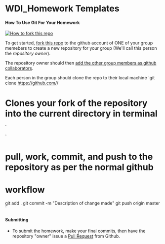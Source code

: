 WDI_Homework Templates
=================

#### How To Use Git For Your Homework
[![How to fork this
repo](https://github-images.s3.amazonaws.com/help/Bootcamp-Fork.png)](../fork)

To get started, [fork this repo](../fork) to the github account of ONE of your group
memebers to create a new repository for your group (We'll call this person the
*repository owner*). 


The repository owner should then [add the other group members as
github collaborators](https://help.github.com/articles/how-do-i-add-a-collaborator). 

Each person in the group should clone the repo to their local machine
`git clone https://github.com/<USERNAME>/<Name Of Homework Assignment>
# Clones your fork of the repository into the current directory in terminal
`

`
# pull, work, commit, and push to the repository as per the normal github
# workflow
git add .
git commit -m "Description of change made"
git push origin master
`

#### Submitting
* To submit the homework, make your final commits, then have the repository
"owner" issue a [Pull
Request](https://help.github.com/articles/using-pull-requests) from Github. 
